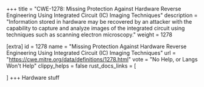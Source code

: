 +++
title = "CWE-1278: Missing Protection Against Hardware Reverse Engineering Using Integrated Circuit (IC) Imaging Techniques"
description	= "Information stored in hardware may be recovered by an attacker with the capability to capture and analyze images of the integrated circuit using techniques such as scanning electron microscopy."
weight = 1278

[extra]
id = 1278
name = "Missing Protection Against Hardware Reverse Engineering Using Integrated Circuit (IC) Imaging Techniques"
url = "https://cwe.mitre.org/data/definitions/1278.html"
vote = "No Help, or Langs Won't Help"
clippy_helps = false
rust_docs_links = [
	
]
+++
Hardware stuff
